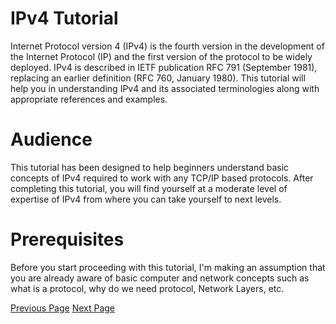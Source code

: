 # IPv4 Tutorial
Internet Protocol version 4 (IPv4) is the fourth version in the development of the Internet Protocol (IP) and the first version of the protocol to be widely deployed. IPv4 is described in IETF publication RFC 791 (September 1981), replacing an earlier definition (RFC 760, January 1980). This tutorial will help you in understanding IPv4 and its associated terminologies along with appropriate references and examples.

# Audience
This tutorial has been designed to help beginners understand basic concepts of IPv4 required to work with any TCP/IP based protocols. After completing this tutorial, you will find yourself at a moderate level of expertise of IPv4 from where you can take yourself to next levels.

# Prerequisites
Before you start proceeding with this tutorial, I'm making an assumption that you are already aware of basic computer and network concepts such as what is a protocol, why do we need protocol, Network Layers, etc.


[Previous Page](../ipv4/index.md) [Next Page](../ipv4/ipv4_overview.md) 
